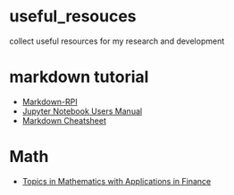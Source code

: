 # useful_resouces
collect useful resources for my research and development

# markdown tutorial
- [Markdown-RPI](https://rpi-analytics.github.io/Markdown-RPI/)
- [Jupyter Notebook Users Manual](https://jupyter.brynmawr.edu/services/public/dblank/Jupyter%20Notebook%20Users%20Manual.ipynb)
- [Markdown Cheatsheet](https://github.com/adam-p/markdown-here/wiki/Markdown-Cheatsheet)

# Math
- [Topics in Mathematics with Applications in Finance](https://ocw.mit.edu/courses/mathematics/18-s096-topics-in-mathematics-with-applications-in-finance-fall-2013/)
